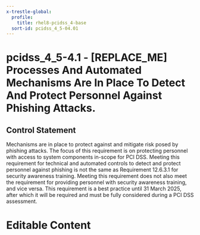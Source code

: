 ```yaml
---
x-trestle-global:
  profile:
    title: rhel8-pcidss_4-base
  sort-id: pcidss_4_5-04.01
---
```


# pcidss_4_5-4.1 - \[REPLACE_ME\] Processes And Automated Mechanisms Are In Place To Detect And Protect Personnel Against Phishing Attacks.

## Control Statement

Mechanisms are in place to protect against and mitigate risk posed by phishing attacks.
The focus of this requirement is on protecting personnel with access to system components
in-scope for PCI DSS. Meeting this requirement for technical and automated controls to
detect and protect personnel against phishing is not the same as Requirement 12.6.3.1 for
security awareness training. Meeting this requirement does not also meet the requirement
for providing personnel with security awareness training, and vice versa. This requirement
is a best practice until 31 March 2025, after which it will be required and must be fully
considered during a PCI DSS assessment.

# Editable Content

<!-- Make additions and edits below -->
<!-- The above represents the contents of the control as received by the profile, prior to additions. -->
<!-- If the profile makes additions to the control, they will appear below. -->
<!-- The above markdown may not be edited but you may edit the content below, and/or introduce new additions to be made by the profile. -->
<!-- If there is a yaml header at the top, parameter values may be edited. Use --set-parameters to incorporate the changes during assembly. -->
<!-- The content here will then replace what is in the profile for this control, after running profile-assemble. -->
<!-- The current profile has no added parts for this control, but you may add new ones here. -->
<!-- Each addition must have a heading either of the form ## Control my_addition_name -->
<!-- or ## Part a. (where the a. refers to one of the control statement labels.) -->
<!-- "## Control" parts are new parts added after the statement part. -->
<!-- "## Part" parts are new parts added into the top-level statement part with that label. -->
<!-- Subparts may be added with nested hash levels of the form ### My Subpart Name -->
<!-- underneath the parent ## Control or ## Part being added -->
<!-- See https://oscal-compass.github.io/compliance-trestle/tutorials/ssp_profile_catalog_authoring/ssp_profile_catalog_authoring for guidance. -->
